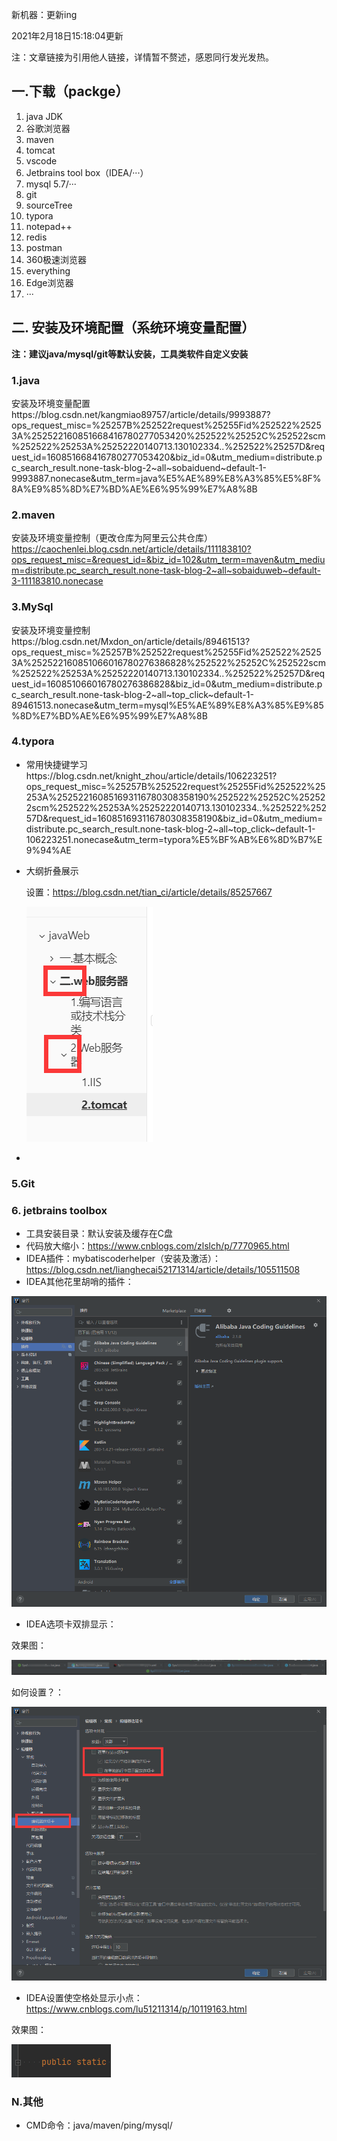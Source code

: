 新机器：更新ing

2021年2月18日15:18:04更新

注：文章链接为引用他人链接，详情暂不赘述，感恩同行发光发热。

## 一.下载（packge）

1. java JDK
2. 谷歌浏览器
3. maven
4. tomcat
5. vscode
6. Jetbrains tool box（IDEA/···）
7. mysql 5.7/···
8. git
9. sourceTree
10. typora
11. notepad++
12. redis
13. postman
14. 360极速浏览器
15. everything
16. Edge浏览器
17. ···

## 二. 安装及环境配置（系统环境变量配置）

**注：建议java/mysql/git等默认安装，工具类软件自定义安装**

### 1.java

安装及环境变量配置https://blog.csdn.net/kangmiao89757/article/details/9993887?ops_request_misc=%25257B%252522request%25255Fid%252522%25253A%252522160851668416780277053420%252522%25252C%252522scm%252522%25253A%25252220140713.130102334..%252522%25257D&request_id=160851668416780277053420&biz_id=0&utm_medium=distribute.pc_search_result.none-task-blog-2~all~sobaiduend~default-1-9993887.nonecase&utm_term=java%E5%AE%89%E8%A3%85%E5%8F%8A%E9%85%8D%E7%BD%AE%E6%95%99%E7%A8%8B

### 2.maven

安装及环境变量控制（更改仓库为阿里云公共仓库）https://caochenlei.blog.csdn.net/article/details/111183810?ops_request_misc=&request_id=&biz_id=102&utm_term=maven&utm_medium=distribute.pc_search_result.none-task-blog-2~all~sobaiduweb~default-3-111183810.nonecase

### 3.MySql

安装及环境变量控制https://blog.csdn.net/Mxdon_on/article/details/89461513?ops_request_misc=%25257B%252522request%25255Fid%252522%25253A%252522160851066016780276386828%252522%25252C%252522scm%252522%25253A%25252220140713.130102334..%252522%25257D&request_id=160851066016780276386828&biz_id=0&utm_medium=distribute.pc_search_result.none-task-blog-2~all~top_click~default-1-89461513.nonecase&utm_term=mysql%E5%AE%89%E8%A3%85%E9%85%8D%E7%BD%AE%E6%95%99%E7%A8%8B

### 4.typora

- 常用快捷键学习https://blog.csdn.net/knight_zhou/article/details/106223251?ops_request_misc=%25257B%252522request%25255Fid%252522%25253A%252522160851693116780308358190%252522%25252C%252522scm%252522%25253A%25252220140713.130102334..%252522%25257D&request_id=160851693116780308358190&biz_id=0&utm_medium=distribute.pc_search_result.none-task-blog-2~all~top_click~default-1-106223251.nonecase&utm_term=typora%E5%BF%AB%E6%8D%B7%E9%94%AE

- 大纲折叠展示

  设置：https://blog.csdn.net/tian_ci/article/details/85257667

  ![image-20210218164321877](../imgs/image-20210218164321877.png)

- 

### 5.Git

### 6. jetbrains toolbox

- 工具安装目录：默认安装及缓存在C盘
- 代码放大缩小：https://www.cnblogs.com/zlslch/p/7770965.html
- IDEA插件：mybatiscoderhelper（安装及激活）：https://blog.csdn.net/lianghecai52171314/article/details/105511508
- IDEA其他花里胡哨的插件：

![image-20210218122840126](../imgs/image-20210218122840126.png)

- IDEA选项卡双排显示：

效果图：

![image-20210218151528181](../imgs/image-20210218151528181.png)

如何设置？：

![image-20210218151419048](../imgs/image-20210218151419048.png)

- IDEA设置使空格处显示小点：https://www.cnblogs.com/lu51211314/p/10119163.html

效果图：

![image-20210218151746707](../imgs/image-20210218151746707.png)

### N.其他

- CMD命令：java/maven/ping/mysql/



